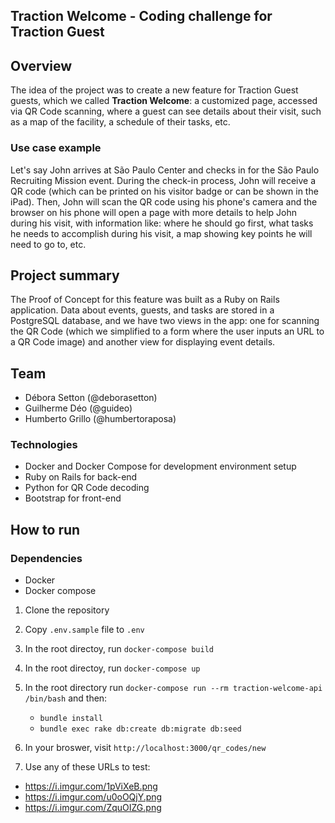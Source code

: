 ## Traction Welcome - Coding challenge for Traction Guest

## Overview

The idea of the project was to create a new feature for Traction Guest guests, which we called **Traction Welcome**: a customized page, accessed via QR Code scanning, where a guest can see details about their visit, such as a map of the facility, a schedule of their tasks, etc.

### Use case example

Let's say John arrives at São Paulo Center and checks in for the São Paulo Recruiting Mission event. During the check-in process, John will receive a QR code (which can be printed on his visitor badge or can be shown in the iPad). Then, John will scan the QR code using his phone's camera and the browser on his phone will open a page with more details to help John during his visit, with information like: where he should go first, what tasks he needs to accomplish during his visit, a map showing key points he will need to go to, etc.

## Project summary

The Proof of Concept for this feature was built as a Ruby on Rails application. Data about events, guests, and tasks are stored in a PostgreSQL database, and we have two views in the app: one for scanning the QR Code (which we simplified to a form where the user inputs an URL to a QR Code image) and another view for displaying event details.

## Team
* Débora Setton (@deborasetton)
* Guilherme Déo (@guideo)
* Humberto Grillo  (@humbertoraposa)

### Technologies
* Docker and Docker Compose for development environment setup
* Ruby on Rails for back-end
* Python for QR Code decoding
* Bootstrap for front-end

## How to run

### Dependencies
- Docker
- Docker compose

1. Clone the repository
2. Copy `.env.sample` file to `.env`
3. In the root directoy, run `docker-compose build`
3. In the root directoy, run `docker-compose up`
4. In the root directory run `docker-compose run --rm traction-welcome-api /bin/bash` and then:
    - `bundle install`
    - `bundle exec rake db:create db:migrate db:seed`

5. In your broswer, visit `http://localhost:3000/qr_codes/new`
6. Use any of these URLs to test:
  - https://i.imgur.com/1pViXeB.png
  - https://i.imgur.com/u0oOQjY.png
  - https://i.imgur.com/ZquOIZG.png
